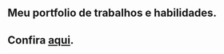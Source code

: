 ## Meu portfolio de trabalhos e habilidades.
## Confira <a href="https://gustavohernandes.netlify.app">aqui</a>.
